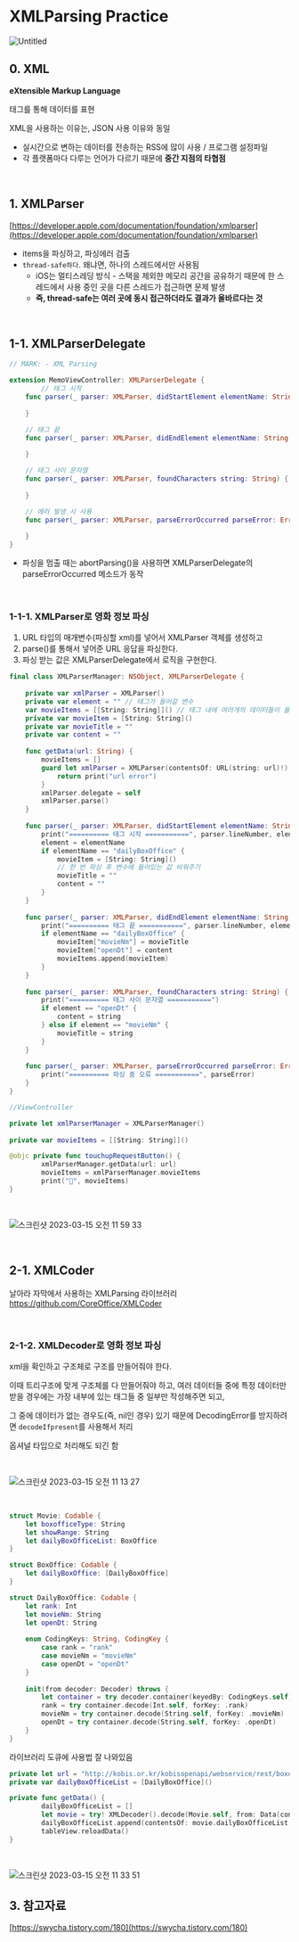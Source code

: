 
# XMLParsing Practice

![Untitled](https://user-images.githubusercontent.com/63235947/225204184-5a43dd53-a343-47ac-975c-2a29f02ff29f.png)

## 0. XML
**eXtensible Markup Language**

태그를 통해 데이터를 표현

XML을 사용하는 이유는, JSON 사용 이유와 동일 

- 실시간으로 변하는 데이터를 전송하는 RSS에 많이 사용 / 프로그램 설정파일
- 각 플랫폼마다 다루는 언어가 다르기 때문에 **중간 지점의 타협점**

<br>

## 1. XMLParser

[https://developer.apple.com/documentation/foundation/xmlparser](https://developer.apple.com/documentation/foundation/xmlparser)

- items을 파싱하고, 파싱에러 검출
- `thread-safe하다`. 왜냐면, 하나의 스레드에서만 사용됨
    - iOS는 멀티스레딩 방식 - 스택을 제외한 메모리 공간을 공유하기 때문에 한 스레드에서 사용 중인 곳을 다른 스레드가 접근하면 문제 발생
    - **즉, thread-safe는 여러 곳에 동시 접근하더라도 결과가 올바르다는 것**

<br>

## 1-1. XMLParserDelegate

```swift
// MARK: - XML Parsing

extension MemoViewController: XMLParserDelegate {
        // 태그 시작
    func parser(_ parser: XMLParser, didStartElement elementName: String, namespaceURI: String?, qualifiedName qName: String?, attributes attributeDict: [String : String] = [:]) {
        
    }

    // 태그 끝
    func parser(_ parser: XMLParser, didEndElement elementName: String, namespaceURI: String?, qualifiedName qName: String?) {
        
    }

    // 태그 사이 문자열
    func parser(_ parser: XMLParser, foundCharacters string: String) {
        
    }

    // 에러 발생 시 사용
    func parser(_ parser: XMLParser, parseErrorOccurred parseError: Error) {
        
    }
}
```

- 파싱을 멈출 때는 abortParsing()을 사용하면 
XMLParserDelegate의 parseErrorOccurred 메소드가 동작

<br>

### 1-1-1. XMLParser로 영화 정보 파싱

1. URL 타입의 매개변수(파싱할 xml)를 넣어서 XMLParser 객체를 생성하고
2. parse()를 통해서 넣어준 URL 응답을 파싱한다.
3. 파싱 받는 값은 XMLParserDelegate에서 로직을 구현한다.

```swift
final class XMLParserManager: NSObject, XMLParserDelegate {
    
    private var xmlParser = XMLParser()
    private var element = "" // 태그가 들어갈 변수
    var movieItems = [[String: String]]() // 태그 내에 여러개의 데이터들이 들어있을 수 있음 - <row></row>가 여러개
    private var movieItem = [String: String]()
    private var movieTitle = ""
    private var content = ""
    
    func getData(url: String) {
        movieItems = []
        guard let xmlParser = XMLParser(contentsOf: URL(string: url)!) else {
            return print("url error")
        }
        xmlParser.delegate = self
        xmlParser.parse()
    }
    
    func parser(_ parser: XMLParser, didStartElement elementName: String, namespaceURI: String?, qualifiedName qName: String?, attributes attributeDict: [String : String] = [:]) {
        print("========== 태그 시작 ===========", parser.lineNumber, elementName)
        element = elementName
        if elementName == "dailyBoxOffice" {
            movieItem = [String: String]()
            // 한 번 파싱 후 변수에 들어있는 값 비워주기
            movieTitle = ""
            content = ""
        }
    }
    
    func parser(_ parser: XMLParser, didEndElement elementName: String, namespaceURI: String?, qualifiedName qName: String?) {
        print("========== 태그 끝 ===========", parser.lineNumber, elementName)
        if elementName == "dailyBoxOffice" {
            movieItem["movieNm"] = movieTitle
            movieItem["openDt"] = content
            movieItems.append(movieItem)
        }
    }
    
    func parser(_ parser: XMLParser, foundCharacters string: String) {
        print("========== 태그 사이 문자열 ===========")
        if element == "openDt" {
            content = string
        } else if element == "movieNm" {
            movieTitle = string
        }
    }
    
    func parser(_ parser: XMLParser, parseErrorOccurred parseError: Error) {
        print("========== 파싱 중 오류 ===========", parseError)
    }
}
```

```swift
//ViewController

private let xmlParserManager = XMLParserManager()
    
private var movieItems = [[String: String]]()

@objc private func touchupRequestButton() {
        xmlParserManager.getData(url: url)
        movieItems = xmlParserManager.movieItems
        print("🐷", movieItems)
}
```

<br>

![스크린샷 2023-03-15 오전 11 59 33](https://userimages.githubusercontent.com/63235947/225204181-4335e3ad-e875-41b0-bb00-d50b39b6c48c.png)

<br>

## 2-1. XMLCoder

날아라 자막에서 사용하는 XMLParsing 라이브러리 https://github.com/CoreOffice/XMLCoder

<br>

### 2-1-2. XMLDecoder로 영화 정보 파싱

xml을 확인하고 구조체로 구조를 만들어줘야 한다.

이때 트리구조에 맞게 구조체를 다 만들어줘야 하고, 여러 데이터들 중에 특정 데이터만 받을 경우에는 가장 내부에 있는 태그들 중 일부만 작성해주면 되고,

그 중에 데이터가 없는 경우도(즉, nil인 경우) 있기 때문에 DecodingError를 방지하려면 `decodeIfpresent`를 사용해서 처리

옵셔널 타입으로 처리해도 되긴 함

<br>

![스크린샷 2023-03-15 오전 11 13 27](https://user-images.githubusercontent.com/63235947/225204176-98a3893e-e817-436f-b713-e34eeb919479.png)

<br>

```swift
struct Movie: Codable {
    let boxofficeType: String
    let showRange: String
    let dailyBoxOfficeList: BoxOffice
}

struct BoxOffice: Codable {
    let dailyBoxOffice: [DailyBoxOffice]
}

struct DailyBoxOffice: Codable {
    let rank: Int
    let movieNm: String
    let openDt: String
    
    enum CodingKeys: String, CodingKey {
        case rank = "rank"
        case movieNm = "movieNm"
        case openDt = "openDt"
    }
    
    init(from decoder: Decoder) throws {
        let container = try decoder.container(keyedBy: CodingKeys.self)
        rank = try container.decode(Int.self, forKey: .rank)
        movieNm = try container.decode(String.self, forKey: .movieNm)
        openDt = try container.decode(String.self, forKey: .openDt)
    }
}
```

라이브러리 도큐에 사용법 잘 나와있음

```swift
private let url = "http://kobis.or.kr/kobisopenapi/webservice/rest/boxoffice/searchDailyBoxOfficeList.xml?key=f5eef3421c602c6cb7ea224104795888&targetDt=20230301"
private var dailyBoxOfficeList = [DailyBoxOffice]()

private func getData() {
        dailyBoxOfficeList = []
        let movie = try! XMLDecoder().decode(Movie.self, from: Data(contentsOf: URL(string: url)!))
        dailyBoxOfficeList.append(contentsOf: movie.dailyBoxOfficeList.dailyBoxOffice)
        tableView.reloadData()
}
```
<br>

![스크린샷 2023-03-15 오전 11 33 51](https://user-images.githubusercontent.com/63235947/225204178-1ed601b1-2354-4d3f-9a85-f65fc275e19f.png)



## 3. 참고자료

[https://swycha.tistory.com/180](https://swycha.tistory.com/180)
